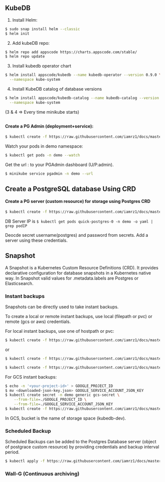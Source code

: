 ## KubeDB

1. Install Helm:
```bash
$ sudo snap install helm --classic
$ helm init
```
2. Add kubeDB repo:
```bash
$ helm repo add appscode https://charts.appscode.com/stable/
$ helm repo update
```
3. Install kubedb operator chart
```bash
$ helm install appscode/kubedb --name kubedb-operator --version 0.9.0 \
  --namespace kube-system
```
4. Install KubeDB catalog of database versions
```bash
$ helm install appscode/kubedb-catalog --name kubedb-catalog --version 0.9.0 \
  --namespace kube-system
```
(3 & 4 => Every time minikube starts)
##
#### Create a PG Admin (deployment+service):
```bash
$ kubectl create -f https://raw.githubusercontent.com/iamrz1/docs/master/files/kubedb_yamls/postgres-admin.yaml
```
Watch your pods in demo namespace:
```bash
$ kubectl get pods -n demo --watch
```
Get the url <minikube ip>:<nodeport> to your PGAdmin dashboard (U/P:admin).
```bash
$ minikube service pgadmin -n demo --url
```
## Create a PostgreSQL database Using CRD
#### Create a PG server (custom resource) for storage using Postgres CRD

````bash
$ kubectl create -f https://raw.githubusercontent.com/iamrz1/docs/master/files/kubedb_yamls/postgres-db.yaml
````

DB Server IP is ``$ kubectl get pods quick-postgres-0 -n demo -o yaml | grep podIP``

Deocde secret username(postgres) and password from secrets. Add a server using these credentials.

## Snapshot

A Snapshot is a Kubernetes Custom Resource Definitions (CRD).
It provides declarative configuration for database snapshots in a Kubernetes native way.
In Snapshot valid values for .metadata.labels are Postgres or Elasticsearch.

### Instant backups

Snapshots can be directly used to take instant backups.

To create a local or remote instant backups, use local (filepath or pvc) or remote (gcs or aws) credentials. 

For local instant backups, use one of hostpath or pvc:

````bash
$ kubectl create -f https://raw.githubusercontent.com/iamrz1/docs/master/files/kubedb_yamls/local_snapshot_hostpath.yaml
````

or  

````bash
$ kubectl create -f https://raw.githubusercontent.com/iamrz1/docs/master/files/kubedb_yamls/PVC_for_local_snapshot.yaml

$ kubectl create -f https://raw.githubusercontent.com/iamrz1/docs/master/files/kubedb_yamls/local_snapshot_PVC.yaml
````



For GCS instant backups:

````bash
$ echo -n '<your-project-id>' > GOOGLE_PROJECT_ID
$ mv <downloaded-json-key.json> GOOGLE_SERVICE_ACCOUNT_JSON_KEY
$ kubectl create secret -n demo generic gcs-secret \
    --from-file=./GOOGLE_PROJECT_ID \
    --from-file=./GOOGLE_SERVICE_ACCOUNT_JSON_KEY
$ kubectl create -f https://raw.githubusercontent.com/iamrz1/docs/master/files/kubedb_yamls/remote_snapshot_GCS.yaml
````

In GCS, bucket is the name of storage space (kubedb-dev).

### Scheduled Backup

Scheduled Backups can be added to the Postgres Database server (object of postgrace custom resource)  by providing credentials and backup interval period.

````bash
$ kubectl apply -f https://raw.githubusercontent.com/iamrz1/docs/master/files/kubedb_yamls/pg_with_scheduled_GCS_backup.yaml
````

### Wall-G (Continuous archiving)




